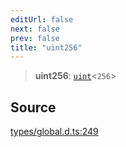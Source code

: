 ```yaml
---
editUrl: false
next: false
prev: false
title: "uint256"
---
```


> **uint256**: [`uint`](uint.md)\<`256`\>

## Source

[types/global.d.ts:249](https://github.com/algorandfoundation/tealscript/blob/e015f8b0/types/global.d.ts#L249)
